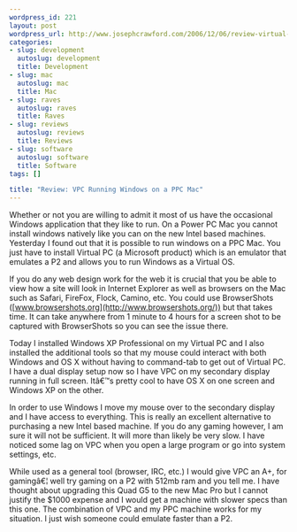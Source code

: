 ```yaml
--- 
wordpress_id: 221
layout: post
wordpress_url: http://www.josephcrawford.com/2006/12/06/review-virtual-pc-running-windows-on-a-ppc-mac/
categories: 
- slug: development
  autoslug: development
  title: Development
- slug: mac
  autoslug: mac
  title: Mac
- slug: raves
  autoslug: raves
  title: Raves
- slug: reviews
  autoslug: reviews
  title: Reviews
- slug: software
  autoslug: software
  title: Software
tags: []

title: "Review: VPC Running Windows on a PPC Mac"
---
```


Whether or not you are willing to admit it most of us have the occasional Windows application that they like to run.  On a Power PC Mac you cannot install windows natively like you can on the new Intel based machines.  Yesterday I found out that it is possible to run windows on a PPC Mac.  You just have to install Virtual PC (a Microsoft product) which is an emulator that emulates a P2 and allows you to run Windows as a Virtual OS.

If you do any web design work for the web it is crucial that you be able to view how a site will look in Internet Explorer as well as browsers on the Mac such as Safari, FireFox, Flock, Camino, etc.  You could use BrowserShots ([www.browsershots.org](http://www.browsershots.org/)) but that takes time.  It can take anywhere from 1 minute to 4 hours for a screen shot to be captured with BrowserShots so you can see the issue there.

Today I installed Windows XP Professional on my Virtual PC and I also installed the additional tools so that my mouse could interact with both Windows and OS X without having to command-tab to get out of Virtual PC.  I have a dual display setup now so I have VPC on my secondary display running in full screen.  Itâ€™s pretty cool to have OS X on one screen and Windows XP on the other.
<!--more-->
In order to use Windows I move my mouse over to the secondary display and I have access to everything.  This is really an excellent alternative to purchasing a new Intel based machine.  If you do any gaming however, I am sure it will not be sufficient.  It will more than likely be very slow.  I have noticed some lag on VPC when you open a large program or go into system settings, etc.

While used as a general tool (browser, IRC, etc.) I would give VPC an A+, for gamingâ€¦ well try gaming on a P2 with 512mb ram and you tell me.  I have thought about upgrading this Quad G5 to the new Mac Pro but I cannot justify the $1000 expense and I would get a machine with slower specs than this one.  The combination of VPC and my PPC machine works for my situation.  I just wish someone could emulate faster than a P2.
